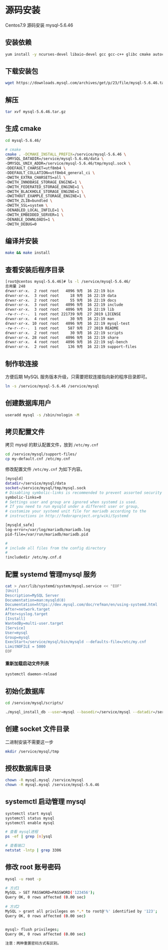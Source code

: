 # 源码安装

Centos7.9 源码安装 mysql-5.6.46



## 安装依赖

~~~bash
yum install -y ncurses-devel libaio-devel gcc gcc-c++ glibc cmake autoconf openssl openssl-devel
~~~



## 下载安装包

~~~bash
wget https://downloads.mysql.com/archives/get/p/23/file/mysql-5.6.46.tar.gz
~~~



## 解压

~~~bash
tar xvf mysql-5.6.46.tar.gz
~~~



## 生成 cmake

~~~bash
cd mysql-5.6.46/

# cmake 
cmake . -DCMAKE_INSTALL_PREFIX=/service/mysql-5.6.46 \
-DMYSQL_DATADIR=/service/mysql-5.6.46/data \
-DMYSQL_UNIX_ADDR=/service/mysql-5.6.46/tmp/mysql.sock \
-DDEFAULT_CHARSET=utf8mb4 \
-DDEFAULT_COLLATION=utf8mb4_general_ci \
-DWITH_EXTRA_CHARSETS=all \
-DWITH_INNOBASE_STORAGE_ENGINE=1 \
-DWITH_FEDERATED_STORAGE_ENGINE=1 \
-DWITH_BLACKHOLE_STORAGE_ENGINE=1 \
-DWITHOUT_EXAMPLE_STORAGE_ENGINE=1 \
-DWITH_ZLIB=bundled \
-DWITH_SSL=system \
-DENABLED_LOCAL_INFILE=1 \
-DWITH_EMBEDDED_SERVER=1 \
-DENABLE_DOWNLOADS=1 \
-DWITH_DEBUG=0
~~~



## 编译并安装

~~~bash
make && make install
~~~



## 查看安装后程序目录

~~~bash
[root@centos mysql-5.6.46]# ls -l /service/mysql-5.6.46/
总用量 248
drwxr-xr-x.  2 root root   4096 9月  16 22:19 bin
drwxr-xr-x.  3 root root     18 9月  16 22:19 data
drwxr-xr-x.  2 root root     55 9月  16 22:19 docs
drwxr-xr-x.  3 root root   4096 9月  16 22:19 include
drwxr-xr-x.  3 root root   4096 9月  16 22:19 lib
-rw-r--r--.  1 root root 221739 9月  27 2019 LICENSE
drwxr-xr-x.  4 root root     30 9月  16 22:19 man
drwxr-xr-x. 10 root root   4096 9月  16 22:19 mysql-test
-rw-r--r--.  1 root root    587 9月  27 2019 README
drwxr-xr-x.  2 root root     30 9月  16 22:19 scripts
drwxr-xr-x. 28 root root   4096 9月  16 22:19 share
drwxr-xr-x.  4 root root   4096 9月  16 22:19 sql-bench
drwxr-xr-x.  2 root root    136 9月  16 22:19 support-files
~~~



## 制作软连接

方便后期 MySQL 服务版本升级，只需要把软连接指向新的程序目录即可。

~~~bash
ln -s /service/mysql-5.6.46 /service/mysql
~~~



## 创建数据库用户

~~~bash
useradd mysql -s /sbin/nologin -M
~~~



## 拷贝配置文件

拷贝 mysql 的默认配置文件，放到 `/etc/my.cnf`

~~~bash
cd /service/mysql/support-files/
cp my-default.cnf /etc/my.cnf
~~~

修改配置文件 `/etc/my.cnf` 为如下内容。

~~~bash
[mysqld]
datadir=/service/mysql/data
socket=/service/mysql/tmp/mysql.sock
# Disabling symbolic-links is recommended to prevent assorted security risks
symbolic-links=0
# Settings user and group are ignored when systemd is used.
# If you need to run mysqld under a different user or group,
# customize your systemd unit file for mariadb according to the
# instructions in http://fedoraproject.org/wiki/Systemd

[mysqld_safe]
log-error=/var/log/mariadb/mariadb.log
pid-file=/var/run/mariadb/mariadb.pid

#
# include all files from the config directory
#
!includedir /etc/my.cnf.d
~~~



## 配置 systemd 管理mysql 服务

~~~bash
cat > /usr/lib/systemd/system/mysql.service << "EOF"
[Unit]
Description=MySQL Server
Documentation=man:mysqld(8)
Documentation=https://dev.mysql.com/doc/refman/en/using-systemd.html
After=network.target
After=syslog.target
[Install]
WantedBy=multi-user.target
[Service]
User=mysql
Group=mysql
ExecStart=/service/mysql/bin/mysqld --defaults-file=/etc/my.cnf
LimitNOFILE = 5000
EOF
~~~

#### 重新加载启动文件列表

~~~bash
systemctl daemon-reload
~~~



## 初始化数据库

~~~bash
cd /service/mysql/scripts/

./mysql_install_db --user=mysql --basedir=/service/mysql --datadir=/service/mysql/data
~~~



## 创建 socket 文件目录

二进制安装不需要这一步

~~~bash
mkdir /service/mysql/tmp
~~~

## 授权数据库目录

~~~bash
chown -R mysql.mysql /service/mysql
chown -R mysql.mysql /service/mysql-5.6.46
~~~



## systemctl 启动管理 mysql

~~~bash
systemctl start mysql
systemctl status mysql
systemctl enable mysql

# 查看 mysql进程
ps -ef | grep [m]ysql

# 查看端口
netstat -lntp | grep 3306
~~~



## 修改 root 账号密码

~~~bash
mysql -u root -p 

# 方式1
MySQL > SET PASSWORD=PASSWORD('123456');
Query OK, 0 rows affected (0.00 sec)
 
# 方式2
MySQL > grant all privileges on *.* to root@'%' identified by '123';
Query OK, 0 rows affected (0.00 sec)


mysql> flush privileges;
Query OK, 0 rows affected (0.00 sec)
 
注意：两种重置密码方式有区别。
~~~



